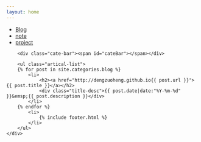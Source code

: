 ```yaml
---
layout: home
---
```


<div class="index-content blog">
    <div class="section">
        <ul class="artical-cate">
            <li class="on"><a href="/blog"><span>Blog</span></a></li>
            <li ><a href="/note"><span>note</span></a></li>
            <li ><a href="/project"><span>project</span></a></li>
        </ul>

        <div class="cate-bar"><span id="cateBar"></span></div>

        <ul class="artical-list">
        {% for post in site.categories.blog %}
            <li>
                <h2><a href="http://dengzuoheng.github.io{{ post.url }}">{{ post.title }}</a></h2>
                <div class="title-desc">{{ post.date|date:"%Y-%m-%d" }}&emsp;{{ post.description }}</div>
            </li>
        {% endfor %}
            <li>
                {% include footer.html %}
            </li>
        </ul>
    </div>
</div>
